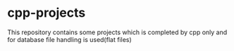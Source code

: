 # cpp-projects
This repository contains some projects which is completed by cpp only and for database file handling is used(flat files)
